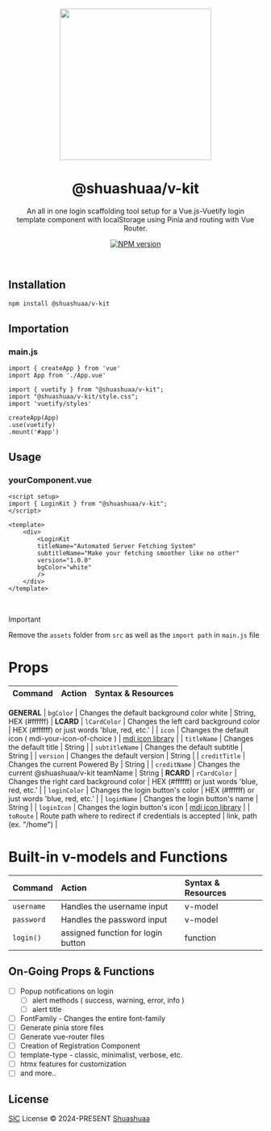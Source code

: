 <br>

<p align="center">
<img src="https://github.com/Shuashuaa/v-kit/blob/main/@shuashuaa-v-kit.png" width="300" />
</p>

<h1 align="center">@shuashuaa/v-kit</h1>

<p align="center">
An all in one login scaffolding tool setup for a Vue.js-Vuetify login <br> template component with localStorage using Pinia and routing with Vue Router.
</p>

<p align="center">
<a href="https://www.npmjs.com/package/@shuashuaa/vkit"><img src="https://img.shields.io/npm/v/@shuashuaa/vkit?color=c95f8b&amp;label=" alt="NPM version"></a></p>

<br>

## Installation

```sh
npm install @shuashuaa/v-kit
```

## Importation

### main.js
```
import { createApp } from 'vue'
import App from './App.vue'

import { vuetify } from "@shuashuaa/v-kit";
import "@shuashuaa/v-kit/style.css";
import 'vuetify/styles'

createApp(App)
.use(vuetify)
.mount('#app')
```

## Usage
### yourComponent.vue
```
<script setup>
import { LoginKit } from "@shuashuaa/v-kit";
</script>

<template>
    <div>
        <LoginKit
        titleName="Automated Server Fetching System"
        subtitleName="Make your fetching smoother like no other"
        version="1.0.0"
        bgColor="white"
        />
    </div>
</template>

```
<br>

> [!IMPORTANT]  
> Remove the `assets` folder from `src` as well as the `import path` in `main.js` file

# Props

| Command                   | Action                                               | Syntax & Resources                                                                                  |
| :------------------------ | :--------------------------------------------------- | :-------------------------------------------------------------------------------------------------- |
**GENERAL**
| `bgColor`                 | Changes the default background color white           | String, HEX (#ffffff)                                                                               |
**LCARD**
| `lCardColor`              | Changes the left card background color               | HEX (#ffffff) or just words 'blue, red, etc.'                                                       |
| `icon`                    | Changes the default icon ( mdi-your-icon-of-choice ) | <a href="https://pictogrammers.com/library/mdi/">mdi icon library</a> |
| `titleName`               | Changes the default title                            | String                                                                                              |
| `subtitleName`            | Changes the default subtitle                         | String                                                                                              |
| `version`                 | Changes the default version                          | String                                                                                              |
| `creditTitle`             | Changes the current Powered By                       | String                                                                                              |
| `creditName`              | Changes the current @shuashuaa/v-kit teamName        | String                                                                                              |
**RCARD**
| `rCardColor`              | Changes the right card background color              | HEX (#ffffff) or just words 'blue, red, etc.'                                                       |
| `loginColor`              | Changes the login button's color                     | HEX (#ffffff) or just words 'blue, red, etc.'                                                       |
| `loginName`               | Changes the login button's name                      | String                                                                                              |
| `loginIcon`               | Changes the login button's icon                      | <a href="https://pictogrammers.com/library/mdi/">mdi icon library</a>                               |
| `toRoute`                 | Route path where to redirect if credentials is accepted | link, path (ex. "/home")                                                                         |

# Built-in v-models and Functions

| Command                   | Action                                               | Syntax & Resources     |
| :------------------------ | :--------------------------------------------------- | :--------------------- |
| `username`                | Handles the username input                           | v-model                |                                                                      
| `password`                | Handles the password input                           | v-model                |
| `login()`                 | assigned function for login button                   | function               |

## On-Going Props & Functions

- [ ] Popup notifications on login
    - [ ] alert methods ( success, warning, error, info )
    - [ ] alert title
- [ ] FontFamily - Changes the entire font-family
- [ ] Generate pinia store files
- [ ] Generate vue-router files
- [ ] Creation of Registration Component
- [ ] template-type - classic, minimalist, verbose, etc.
- [ ] htmx features for customization
- [ ] and more..

## License

[SIC](./LICENSE) License &copy; 2024-PRESENT [Shuashuaa](https://github.com/Shuashuaa)

